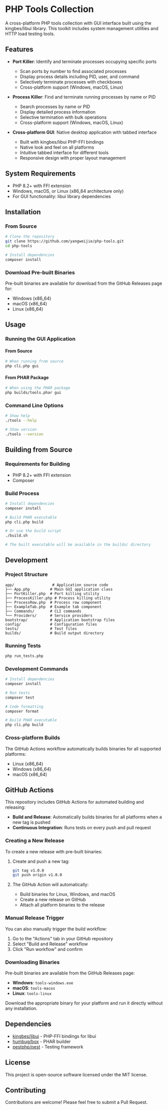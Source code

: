 # PHP Tools Collection

A cross-platform PHP tools collection with GUI interface built using the kingbes/libui library. This toolkit includes system management utilities and HTTP load testing tools.

## Features

- **Port Killer**: Identify and terminate processes occupying specific ports
  - Scan ports by number to find associated processes
  - Display process details including PID, user, and command
  - Selectively terminate processes with checkboxes
  - Cross-platform support (Windows, macOS, Linux)

- **Process Killer**: Find and terminate running processes by name or PID
  - Search processes by name or PID
  - Display detailed process information
  - Selective termination with bulk operations
  - Cross-platform support (Windows, macOS, Linux)

- **Cross-platform GUI**: Native desktop application with tabbed interface
  - Built with kingbes/libui PHP-FFI bindings
  - Native look and feel on all platforms
  - Intuitive tabbed interface for different tools
  - Responsive design with proper layout management

## System Requirements

- PHP 8.2+ with FFI extension
- Windows, macOS, or Linux (x86_64 architecture only)
- For GUI functionality: libui library dependencies

## Installation

### From Source

```bash
# Clone the repository
git clone https://github.com/yangweijie/php-tools.git
cd php-tools

# Install dependencies
composer install
```

### Download Pre-built Binaries

Pre-built binaries are available for download from the GitHub Releases page for:
- Windows (x86_64)
- macOS (x86_64)
- Linux (x86_64)

## Usage

### Running the GUI Application

#### From Source
```bash
# When running from source
php cli.php gui
```

#### From PHAR Package
```bash
# When using the PHAR package
php builds/tools.phar gui
```

### Command Line Options

```bash
# Show help
./tools --help

# Show version
./tools --version
```

## Building from Source

### Requirements for Building
- PHP 8.2+ with FFI extension
- Composer

### Build Process

```bash
# Install dependencies
composer install

# Build PHAR executable
php cli.php build

# Or use the build script
./build.sh

# The built executable will be available in the builds/ directory
```

## Development

### Project Structure
```
app/                 # Application source code
├── App.php         # Main GUI application class
├── PortKiller.php  # Port killing utility
├── ProcessKiller.php # Process killing utility
├── ProcessRow.php  # Process row component
├── ExampleTab.php  # Example tab component
├── Commands/       # CLI commands
└── Providers/      # Service providers
bootstrap/          # Application bootstrap files
config/             # Configuration files
tests/              # Test files
builds/             # Build output directory
```

### Running Tests
```bash
php run_tests.php
```

### Development Commands
```bash
# Install dependencies
composer install

# Run tests
composer test

# Code formatting
composer format

# Build PHAR executable
php cli.php build
```

### Cross-platform Builds

The GitHub Actions workflow automatically builds binaries for all supported platforms:
- Linux (x86_64)
- Windows (x86_64)
- macOS (x86_64)

## GitHub Actions

This repository includes GitHub Actions for automated building and releasing:

- **Build and Release**: Automatically builds binaries for all platforms when a new tag is pushed
- **Continuous Integration**: Runs tests on every push and pull request

### Creating a New Release

To create a new release with pre-built binaries:

1. Create and push a new tag:
   ```bash
   git tag v1.0.0
   git push origin v1.0.0
   ```

2. The GitHub Action will automatically:
   - Build binaries for Linux, Windows, and macOS
   - Create a new release on GitHub
   - Attach all platform binaries to the release

### Manual Release Trigger

You can also manually trigger the build workflow:
1. Go to the "Actions" tab in your GitHub repository
2. Select "Build and Release" workflow
3. Click "Run workflow" and confirm

### Downloading Binaries

Pre-built binaries are available from the GitHub Releases page:
- **Windows**: `tools-windows.exe`
- **macOS**: `tools-macos`
- **Linux**: `tools-linux`

Download the appropriate binary for your platform and run it directly without any installation.

## Dependencies

- [kingbes/libui](https://github.com/kingbes/php-libui) - PHP-FFI bindings for libui
- [humbug/box](https://github.com/humbug/box) - PHAR builder
- [pestphp/pest](https://github.com/pestphp/pest) - Testing framework

## License

This project is open-source software licensed under the MIT license.

## Contributing

Contributions are welcome! Please feel free to submit a Pull Request.
